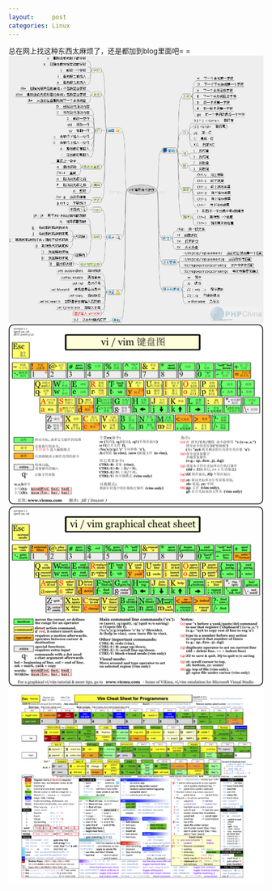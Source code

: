 ```yaml
---
layout:     post
categories: Linux
---
```


总在网上找这种东西太麻烦了，还是都加到blog里面吧= =  
![0](/resource/2018-02-04-VIM-Shortcut/0.png)  
![1](/resource/2018-02-04-VIM-Shortcut/1.png)  
![2](/resource/2018-02-04-VIM-Shortcut/2.png)  
![3](/resource/2018-02-04-VIM-Shortcut/3.png)  
